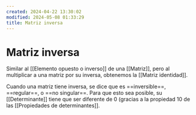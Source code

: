 ```yaml
---
created: 2024-04-22 13:30:02
modified: 2024-05-08 01:33:29
title: Matriz inversa
---
```


# Matriz inversa

Similar al [[Elemento opuesto o inverso]] de una [[Matriz]], pero al multiplicar a una matriz por su inversa, obtenemos la [[Matriz identidad]].

Cuando una matriz tiene inversa, se dice que es ==inversible==, ==regular==, o ==no singular==. Para que esto sea posible, su [[Determinante]] tiene que ser diferente de $0$ (gracias a la propiedad 10 de las [[Propiedades de determinantes]].
